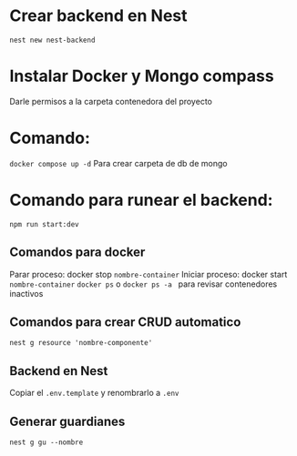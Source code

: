 # Crear backend en Nest

`nest new nest-backend`

# Instalar Docker y Mongo compass

Darle permisos a la carpeta contenedora del proyecto

# Comando:

`docker compose up -d`
Para crear carpeta de db de mongo

# Comando para runear el backend:

`npm run start:dev`

## Comandos para docker

Parar proceso: docker stop `nombre-container`
Iniciar proceso: docker start `nombre-container`
`docker ps`
o
`docker ps -a `
para revisar contenedores inactivos

## Comandos para crear CRUD automatico

`nest g resource 'nombre-componente'`

## Backend en Nest

Copiar el ```.env.template``` y renombrarlo a ```.env```

## Generar guardianes

```nest g gu --nombre``` 